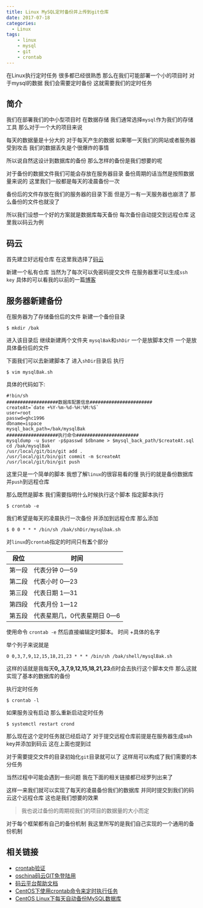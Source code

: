 ```yaml
---
title: Linux MySQL定时备份并上传到git仓库
date: 2017-07-18
categories:
  - Linux
tags:
    - linux
    - mysql
    - git
    - crontab
---
```

在Linux执行定时任务 很多都已经很熟悉 那么在我们可能部署一个小的项目时 对于mysql的数据 我们会需要定时备份 这就需要我们的定时任务

## 简介
我们在部署我们的中小型项目时 在数据存储 我们通常选择`mysql`作为我们的存储工具 那么对于一个大的项目来说

每天的数据量是十分大的  对于每天产生的数据 如果哪一天我们的网站或者服务器受到攻击 我们的数据丢失是个很爆炸的事情

所以说自然这设计到数据库的备份 那么怎样的备份是我们想要的呢 

对于备份的数据文件我们可能会存放在服务器目录 备份周期的话当然是按照数据量来说的 这里我们一般都是每天的凌晨备份一次

备份后的文件存放在我们的服务器的目录下面 但是万一有一天服务器也崩溃了 那么备份的文件也就没了

所以我们设想一个好的方案就是数据库每天备份 每次备份自动提交到远程仓库  这里我以码云为例

## 码云
首先建立好远程仓库 在这里我选择了[码云](http://git.oschina.net/)

新建一个私有仓库  当然为了每次可以免密码提交文件 在服务器里可以生成`ssh key` 具体的可以看我的以前的一篇[博客](http://jellybook.me/articles/2017/01/ssh-login-server-without-password)

## 服务器新建备份

在服务器为了存储备份后的文件 新建一个备份目录
```shell
$ mkdir /bak
```
进入该目录后 继续新建两个文件夹 `mysqlBak`和`shDir` 一个是放脚本文件 一个是放具体备份后的文件

下面我们可以去新建脚本了  进入`shDir`目录后 执行
```shell
$ vim mysqlBak.sh
```
具体的代码如下:
```php?start_inline=1
#!bin/sh
###################数据库配置信息#######################
createAt=`date +%Y-%m-%d-%H:%M:%S`
user=root
passwd=ghc1996
dbname=ispace
mysql_back_path=/bak/mysqlBak
###################执行命令#######################
mysqldump -u $user -p$passwd $dbname > $mysql_back_path/$createAt.sql
cd /bak/mysqlBak
/usr/local/git/bin/git add .
/usr/local/git/bin/git commit -m $createAt
/usr/local/git/bin/git push
```

这里只是一个简单的脚本 我想了解`linux`的很容易看的懂 执行的就是备份数据库并`push`到远程仓库

那么既然是脚本  我们需要指明什么时候执行这个脚本  指定脚本执行
```shell
$ crontab -e
```
我们希望是每天的凌晨执行一次备份 并添加到远程仓库 那么添加
```shell
$ 0 0 * * * /bin/sh /bak/shDir/mysqlbak.sh
```
对`linux`的`crontab`指定的时间只有**五**个部分

| 段位 | 时间 |
| ------ | ------ |
| 第一段 | 代表分钟 0—59 |
| 第二段 | 代表小时 0—23 |
| 第三段 | 代表日期 1—31 |
| 第四段 | 代表月份 1—12 |
| 第五段 | 代表星期几，0代表星期日 0—6 |

使用命令 `crontab -e` 然后直接编辑定时脚本。 时间 +具体的名字

举个列子来说就是
```shell
0 0,3,7,9,12,15,18,21,23 * * * /bin/sh /bak/shell/mysqlBak.sh
```
这样的话就是我每天**0,,3,7,9,12,15,18,21,23**点时会去执行这个脚本文件 那么这就实现了基本的数据库的备份

执行定时任务
```shell
$ crontab -l
```
如果服务没有启动 那么重新启动定时任务
```shell
$ systemctl restart crond
```
那么现在这个定时任务就已经启动了 对于提交远程仓库前提是在服务器生成ssh key并添加到码云 这在上面也提到过

对于需要提交文件的目录初始化`git`目录就可以了 这样局可以构成了我们需要的本分任务 

当然过程中可能会遇到一些问题  我在下面的相关链接都已经罗列出来了 

这样一来我们就可以实现了每天的凌晨备份我们的数据库 并同时提交到我们的码云这个远程仓库  这也是我们想要的效果

> 我也说过备份的周期视我们的项目的数据量的大小而定

对于每个框架都有自己的备份机制  我这里所写的是我们自己实现的一个通用的备份机制

## 相关链接
- [crontab验证](https://crontab.guru/)
- [oschina码云GIT免登陆用](http://fenxiang.banguanshui.com/content/oschina%E7%A0%81%E4%BA%91git%E5%85%8D%E7%99%BB%E9%99%86%E4%BD%BF%E7%94%A8)
- [码云平台帮助文档](http://git.mydoc.io/?t=154712)
- [CentOS下使用crontab命令来定时执行任务](http://blog.csdn.net/shenlingsuifeng/article/details/50888061)
- [CentOS Linux下每天自动备份MySQL数据库](http://www.linuxidc.com/Linux/2016-01/127976.htm)
